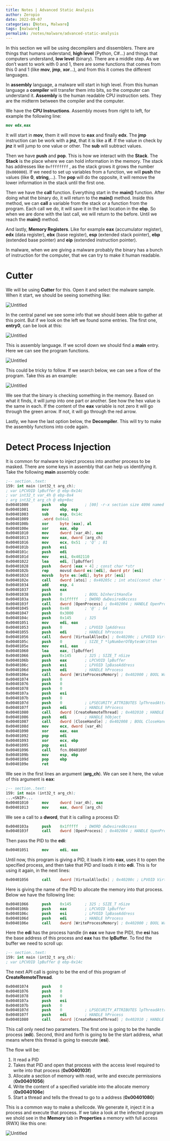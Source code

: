 ```yaml
---
title: Notes | Advanced Static Analysis
author: Zeropio
date: 2022-09-07
categories: [Notes, Malware]
tags: [malware]
permalink: /notes/malware/advanced-static-analysis
---
```


In this section we will be using decompilers and dissemblers. There are things that humans understand, **high level** (Python, C#…) and things that computers understand, **low level** (binary). There are a middle step. As we don’t want to work with 0 and 1, there are some functions that comes from this 0 and 1 (like **mov**, **jmp**, **xor**…), and from this it comes the different languages.

In **assembly** language, a malware will start in high level. From this human language a **compiler** will transfer them into bits, so the computer can understand it. **Assembly** is the human readable CPU instruction sets. They are the midterm between the compiler and the computer. 

We have the **CPU Instructions**. Assembly moves from right to left, for example the following line:

```nasm
mov edx,eax
```

It will start in **mov**, them it will move to **eax** and finally **edx**. The **jmp** instruction can be work with a **jnz**, that it is like a **if**. If the value in check by **jnz** it will jump to one value or other. The **sub** will subtract values. 

Then we have **push** and **pop**. This is how we interact with the **Stack**. The **Stack** is the place where we can hold information in the memory. The stack has addresses like `0xffffffff` , as the stack grows it grows the number (`0x000000`). If we need to set up variables from a function, we will **push** the values (like **0**, **string**,…). The **pop** will do the opposite, it will remove the lower information in the stack until the first one.

Then we have the **call** function. Everything start in the **main()** function. After doing what the binary do, it will return to the **main()** method. Inside this method, we can **call** a variable from the stack or a function from the program. Each call we do, it will save it in the last location in the **ebp**. So when we are done with the last call, we will return to the before. Until we reach the **main()** method.

And lastly, **Memory Registers**. Like for example **eax** (accumulator register), **edx** (data register), **ebx** (base register), **esp** (extended stack pointer), **ebp** (extended base pointer) and **eip** (extended instruction pointer).

In malware, when we are giving a malware probably the binary has a bunch of instruction for the computer, that we can try to make it human readable.

# Cutter

We will be using **Cutter** for this. Open it and select the malware sample. When it start, we should be seeing something like:

![Untitled](/assets/img/notes/malware/advanced-static/Untitled.png)

In the central panel we see some info that we should been able to gather at this point. But if we look on the left we found some entries. The first one, **entry0**, can be look at this:

![Untitled](/assets/img/notes/malware/advanced-static/Untitled%201.png)

This is assembly language. If we scroll down we should find a **main** entry. Here we can see the program functions.

![Untitled](/assets/img/notes/malware/advanced-static/Untitled%202.png)

This could be tricky to follow. If we search below, we can see a flow of the program. Take this as an example:

![Untitled](/assets/img/notes/malware/advanced-static/Untitled%203.png)

We see that the binary is checking something in the memory. Based on what it finds, it will jump into one part or another. See how the hex value is the same in each. If the content of the **eax** variable is not zero it will go through the green arrow. If not, it will go through the red arrow.

Lastly, we have the last option below, the **Decompiler**. This will try to make the assembly functions into code again.

# Detect Process Injection

It is common for malware to inject process into another process to be masked. There are some keys in assembly that can help us identifying it. Take the following **main** assembly code:

```nasm
;-- section..text:
159: int main (int32_t arg_ch);
; var LPCVOID lpBuffer @ ebp-0x14c
; var int32_t var_4h @ ebp-0x4
; arg int32_t arg_ch @ ebp+0xc
0x00401000      push    ebp        ; [00] -r-x section size 4096 named .text
0x00401001      mov     ebp, esp
0x00401003      sub     esp, 0x14c
0x00401009      .word 0x04a1
0x0040100b      xor     byte [eax], al
0x0040100e      xor     eax, ebp
0x00401010      mov     dword [var_4h], eax
0x00401013      mov     eax, dword [arg_ch]
0x00401016      mov     ecx, 0x51  ; 'Q' ; 81
0x0040101b      push    esi
0x0040101c      push    edi
0x0040101d      mov     esi, 0x402110
0x00401022      lea     edi, [lpBuffer]
0x00401028      push    dword [eax + 4] ; const char *str
0x0040102b      rep     movsd dword es:[edi], dword ptr [esi]
0x0040102d      movsb   byte es:[edi], byte ptr [esi]
0x0040102e      call    dword [atoi] ; 0x40205c ; int atoi(const char *str)
0x00401034      add     esp, 4
0x00401037      push    eax
0x00401038      push    0          ; BOOL bInheritHandle
0x0040103a      push    0x1fffff   ; DWORD dwDesiredAccess
0x0040103f      call    dword [OpenProcess] ; 0x402004 ; HANDLE OpenProcess(DWORD dwDesiredAccess, BOOL bInheritHandle, DWORD dwProcessId)
0x00401045      push    0x40       ; '@' ; 64
0x00401047      push    0x3000
0x0040104c      push    0x145      ; 325
0x00401051      mov     edi, eax
0x00401053      push    0          ; LPVOID lpAddress
0x00401055      push    edi        ; HANDLE hProcess
0x00401056      call    dword [VirtualAllocEx] ; 0x40200c ; LPVOID VirtualAllocEx(HANDLE hProcess, LPVOID lpAddress, SIZE_T dwSize, DWORD flAllocationType, DWORD flProtect)
0x0040105c      push    0          ; SIZE_T *lpNumberOfBytesWritten
0x0040105e      mov     esi, eax
0x00401060      lea     eax, [lpBuffer]
0x00401066      push    0x145      ; 325 ; SIZE_T nSize
0x0040106b      push    eax        ; LPCVOID lpBuffer
0x0040106c      push    esi        ; LPVOID lpBaseAddress
0x0040106d      push    edi        ; HANDLE hProcess
0x0040106e      call    dword [WriteProcessMemory] ; 0x402000 ; BOOL WriteProcessMemory(HANDLE hProcess, LPVOID lpBaseAddress, LPCVOID lpBuffer, SIZE_T nSize, SIZE_T *lpNumberOfBytesWritten)
0x00401074      push    0
0x00401076      push    0
0x00401078      push    0
0x0040107a      push    esi
0x0040107b      push    0
0x0040107d      push    0          ; LPSECURITY_ATTRIBUTES lpThreadAttributes
0x0040107f      push    edi        ; HANDLE hProcess
0x00401080      call    dword [CreateRemoteThread] ; 0x402010 ; HANDLE CreateRemoteThread(HANDLE hProcess, LPSECURITY_ATTRIBUTES lpThreadAttributes, SIZE_T dwStackSize, LPTHREAD_START_ROUTINE lpStartAddress, LPVOID lpParameter, DWORD dwCreationFlags, LPDWORD lpThreadId)
0x00401086      push    edi        ; HANDLE hObject
0x00401087      call    dword [CloseHandle] ; 0x402008 ; BOOL CloseHandle(HANDLE hObject)
0x0040108d      mov     ecx, dword [var_4h]
0x00401090      xor     eax, eax
0x00401092      pop     edi
0x00401093      xor     ecx, ebp
0x00401095      pop     esi
0x00401096      call    fcn.0040109f
0x0040109b      mov     esp, ebp
0x0040109d      pop     ebp
0x0040109e      ret
```

We see in the first lines an argument (**arg_ch**). We can see it here, the value of this argument is **eax**:

```nasm
;-- section..text:
159: int main (int32_t arg_ch);
...<SNIP>...
0x00401010      mov     dword [var_4h], eax
0x00401013      mov     eax, dword [arg_ch]
```

We see a call to a **dword**, that it is calling a process ID:

```nasm
0x0040103a      push    0x1fffff   ; DWORD dwDesiredAccess
0x0040103f      call    dword [OpenProcess] ; 0x402004 ; HANDLE OpenProcess(DWORD dwDesiredAccess, BOOL bInheritHandle, DWORD dwProcessId)
```

Then pass the PID to the **edi**:

```nasm
0x00401051      mov     edi, eax
```

Until now, this program is giving a PID, it loads it into **eax**, uses it to open the specified process, and then take that PID and loads it into **edi**. This is for using it again, in the next lines:

```nasm
0x00401056      call    dword [VirtualAllocEx] ; 0x40200c ; LPVOID VirtualAllocEx(HANDLE hProcess, LPVOID lpAddress, SIZE_T dwSize, DWORD flAllocationType, DWORD flProtect)
```

Here is giving the name of the PID to allocate the memory into that process. Below we have the following line:

```nasm
0x00401066      push    0x145      ; 325 ; SIZE_T nSize
0x0040106b      push    eax        ; LPCVOID lpBuffer
0x0040106c      push    esi        ; LPVOID lpBaseAddress
0x0040106d      push    edi        ; HANDLE hProcess
0x0040106e      call    dword [WriteProcessMemory] ; 0x402000 ; BOOL WriteProcessMemory(HANDLE hProcess, LPVOID lpBaseAddress, LPCVOID lpBuffer, SIZE_T nSize, SIZE_T *lpNumberOfBytesWritten)
```

Here the **edi** has the process handle (in **eax** we have the PID), the **esi** has the base address of this process and **eax** has the **lpBuffer**. To find the buffer we need to scroll up:

```nasm
;-- section..text:
159: int main (int32_t arg_ch);
; var LPCVOID lpBuffer @ ebp-0x14c
```

The next API call is going to be the end of this program of **CreateRemoteThread**.

```nasm
0x00401074      push    0
0x00401076      push    0
0x00401078      push    0
0x0040107a      push    esi
0x0040107b      push    0
0x0040107d      push    0          ; LPSECURITY_ATTRIBUTES lpThreadAttributes
0x0040107f      push    edi        ; HANDLE hProcess
0x00401080      call    dword [CreateRemoteThread] ; 0x402010 ; HANDLE CreateRemoteThread(HANDLE hProcess, LPSECURITY_ATTRIBUTES lpThreadAttributes, SIZE_T dwStackSize, LPTHREAD_START_ROUTINE lpStartAddress, LPVOID lpParameter, DWORD dwCreationFlags, LPDWORD lpThreadId)
```

This call only need two parameters. The first one is going to be the handle process (**edi**). Second, third and forth is going to be the start address, what means where this thread is going to execute (**esi**).

The flow will be:

1. It read a PID
2. Takes that PID and open that process with the access level required to write into that process (**0x0040103f**)
3. Allocate a section of memory with read, write and execute permissions (**0x00401056**)
4. Write the content of a specified variable into the allocate memory (**0x0040106e**)
5. Start a thread and tells the thread to go to a address (**0x00401080**)

This is a common way to make a shellcode. We generate it, inject it in a process and execute that process. If we take a look at the infected program we shold see in the **Memory** tab in **Properties** a memory with full access (RWX) like this one:

![Untitled](/assets/img/notes/malware/advanced-static/Untitled%204.png)
